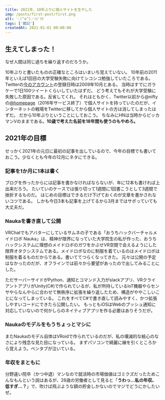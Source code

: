 ```yaml
---
title: 2021年、10年ぶりに個人サイトを生やした
img: /posts/first-post/first.png
alt: ＼(^o^)／ﾊｼﾞﾏﾀ
tags: ['雑記']
createdAt: 2021-01-01 00:00:00
---
```


## 生えてしまった！
なぜ人間は同じ過ちを繰り返すのだろうか。

10年ぶりと書いたものの正確なところはいまいち覚えていない。
10年前の2011年といえば1回目の大学受験失敗に向けてシコシコ勉強していたころである。
Twitterの[今のアカウント](https://twitter.com/PikkamanV)の登録日時は2009年10月とある。
当時はすでにガラケーで1日100ツイートくらいしていたはずだ。
どう考えてもそれが大学受験に失敗した原因である。反省してくれ。<!--more-->
それはともかく、Twitter以前から@niftyの[@homepage](http://homepage.nifty.com/athomepage.htm)（2016年サービス終了）で個人サイトを持っていたのだが、インターネットの戦場をTwitterに移してから個人サイトの方は消してしまったはずだ。
だから10年ぶりということにしておこう。
ちなみにHNは当時からピッカマンVのままである。**10歳で考えた名前を18年間も使うのもやめろ。**

## 2021年の目標
せっかく2021年の元日に最初の記事を出しているので、今年の目標でも書いておこう。少なくとも今年の12月にネタにできる。

### 記事を1か月に1本は書く
ブログを作ったからには記事を書かなければならないが、年に12本も書ければ上出来だろう。
たいていのケースでは張り切って1週間に1回書こうとして3週間で挫折するものだ。
はじめの目標はできるだけ下げておくのが文章を書かされないコツである。
しかも今日3本も記事を上げてるから3月まではサボっていても大丈夫だ。

### Naukaを書き直して公開
VRChatでもアバターにしているサムネの子である「おうちハックバーチャルメイドロボ Nauka」は、精神が限界になっていた大学院生の私が作った、おうちハックシステムに理想のメイドロボのガワをかぶせVR空間で会えるようにした限界オタクシステムである。メイドロボなのに制服を着ているのはメイドロボは制服を着るものだからである。書いててつらくなってきた。
元々は公開の予定はなかったのだが、オフラインでは前々から要望があったので出してみることにした。

ただサーバーサイドがPython、通知とコマンド入力がslackアプリ、VRクライアントアプリがUnity(C#)で作られているが、私が所持しているIoT機器やらセンサやらなんやらに合わせて無秩序に拡張を繰り返したため、構造がややこしいことになってしまっている。
これをすべてC#で書き直して読みやすく、かつ拡張しやすいコードにできたら公開したい。
もっともiOSはWebのプッシュ通知に対応していないので何かしらのネイティブアプリを作る必要はありそうだが。

### Naukaのモデルをもうちょっとマシに
またNaukaのモデル自体はVRoidで作られているのだが、私の壊滅的な絵心のなさにより残念な見た目になっている。
まずパソコンで綺麗に線を引くところから覚えよう。ペンタブが泣いている。

### 年収をまともに
分野違い院卒（かつ中退）マンなので就活時の市場価値はゴミクズだったためこんなもんという説はあるが、28歳の労働者として見ると「**うわっ…私の年収、低すぎ…？**」で、吹けば飛ぶような額の貯金しかないのでマジでどうにかしたいぜ。

